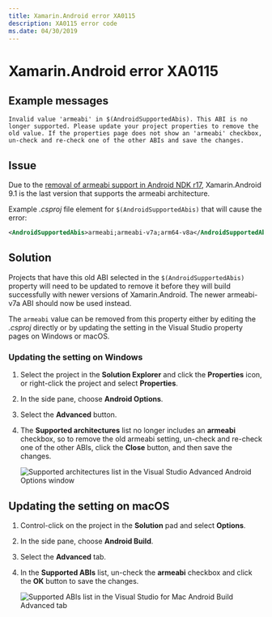 ```yaml
---
title: Xamarin.Android error XA0115
description: XA0115 error code
ms.date: 04/30/2019
---
```

# Xamarin.Android error XA0115

## Example messages

```
Invalid value 'armeabi' in $(AndroidSupportedAbis). This ABI is no longer supported. Please update your project properties to remove the old value. If the properties page does not show an 'armeabi' checkbox, un-check and re-check one of the other ABIs and save the changes.
```

## Issue

Due to the [removal of armeabi support in Android NDK r17][ndk-guide],
Xamarin.Android 9.1 is the last version that supports the armeabi architecture.

Example *.csproj* file element for `$(AndroidSupportedAbis)` that will cause the
error:

```xml
<AndroidSupportedAbis>armeabi;armeabi-v7a;arm64-v8a</AndroidSupportedAbis>
```

## Solution

Projects that have this old ABI selected in the `$(AndroidSupportedAbis)`
property will need to be updated to remove it before they will build
successfully with newer versions of Xamarin.Android.  The newer armeabi-v7a ABI
should now be used instead.

The `armeabi` value can be removed from this property either by editing the
*.csproj* directly or by updating the setting in the Visual Studio property
pages on Windows or macOS.

### Updating the setting on Windows

 1. Select the project in the **Solution Explorer** and click the **Properties**
    icon, or right-click the project and select **Properties**.
 2. In the side pane, choose **Android Options**.
 3. Select the **Advanced** button.
 4. The **Supported architectures** list no longer includes an **armeabi**
    checkbox, so to remove the old armeabi setting, un-check and re-check one of
    the other ABIs, click the **Close** button, and then save the changes.

    ![Supported architectures list in the Visual Studio Advanced Android Options window](../../images/win-xa0115-remove-armeabi.png)

## Updating the setting on macOS

 1. Control-click on the project in the **Solution** pad and select **Options**.
 2. In the side pane, choose **Android Build**.
 3. Select the **Advanced** tab.
 4. In the **Supported ABIs** list, un-check the **armeabi** checkbox and click
    the **OK** button to save the changes.

    ![Supported ABIs list in the Visual Studio for Mac Android Build Advanced tab](../../images/mac-xa0115-remove-armeabi.png)

[ndk-guide]: https://developer.android.com/ndk/guides/abis
